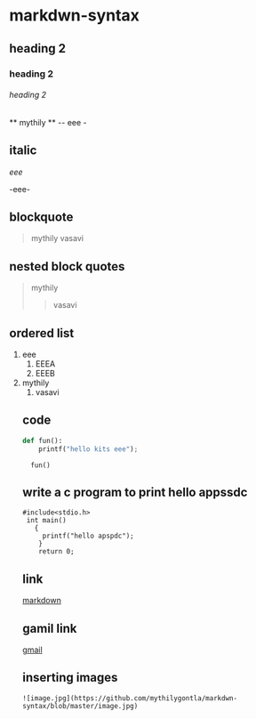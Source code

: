 # markdwn-syntax
## heading 2
### heading 2
###### heading 2
** mythily **
-- eee -
## italic
*eee*

-eee-
## blockquote
>mythily
>vasavi
## nested block quotes
>mythily
>>vasavi
## ordered list
1. eee
    1. EEEA
    2. EEEB
 2. mythily
    1. vasavi
    ## code
    ```python
    def fun():
        printf("hello kits eee");
    ```
    ```
      fun()
     ```
     ## write  a c program to print hello appssdc
     ```
     #include<stdio.h>
      int main()
        {
          printf("hello apspdc");
         }
         return 0;
      ```
      ## link
      [markdown](https://guides.github.com/features/mastering-markdown/)
      ## gamil link
    [gmail](https://mail.google.com/mail/u/0/#inbox)
    ## inserting images
        ![image.jpg](https://github.com/mythilygontla/markdwn-syntax/blob/master/image.jpg)
        
     
    
    
